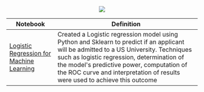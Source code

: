 <p align="center">
  <img src="http://scikit-learn.org/stable/_images/scikit-learn-logo-notext.png">
  </p>



| Notebook                                                                                                                                                                                | Definition                                                                                                                                                                                                                                                                                                       |
|-----------------------------------------------------------------------------------------------------------------------------------------------------------------------------------------|------------------------------------------------------------------------------------------------------------------------------------------------------------------------------------------------------------------------------------------------------------------------------------------------------------------|
| [Logistic Regression for Machine Learning](https://github.com/FauziMaulana/LearnMachineLearning/blob/master/Logistic-Regression/Logistic%20Regression%20for%20Machine%20Learning.ipynb) | Created a Logistic regression model using Python and Sklearn to predict if an applicant will be admitted to a US University. Techniques such as logistic regression, determination of the model's predictive power, computation of the ROC curve and interpretation of results were used to achieve this outcome |
